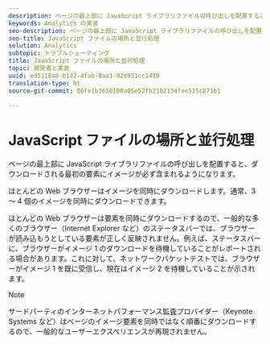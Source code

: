 ```yaml
---
description: ページの最上部に JavaScript ライブラリファイルの呼び出しを配置すると、ダウンロードされる最初の要素にイメージが必ず含まれるようになります。
keywords: Analytics の実装
seo-description: ページの最上部に JavaScript ライブラリファイルの呼び出しを配置すると、ダウンロードされる最初の要素にイメージが必ず含まれるようになります。
seo-title: JavaScript ファイルの場所と並行処理
solution: Analytics
subtopic: トラブルシューティング
title: JavaScript ファイルの場所と並行処理
topic: 開発者と実装
uuid: ed5118a8-b142-4fab-8aa1-92d931cc1439
translation-type: ht
source-git-commit: 86fe1b3650100a05e52fb2102134fee515c871b1

---
```



# JavaScript ファイルの場所と並行処理

ページの最上部に JavaScript ライブラリファイルの呼び出しを配置すると、ダウンロードされる最初の要素にイメージが必ず含まれるようになります。

ほとんどの Web ブラウザーはイメージを同時にダウンロードします。通常、3 ～ 4 個のイメージを同時にダウンロードできます。

ほとんどの Web ブラウザーは要素を同時にダウンロードするので、一般的な多くのブラウザー（Internet Explorer など）のステータスバーでは、ブラウザーが読み込もうとしている要素が正しく反映されません。例えば、ステータスバーに、ブラウザーがイメージ 1 のダウンロードを待機していることがレポートされる場合があります。これに対して、ネットワークパケットテストでは、ブラウザーがイメージ 1 を既に受信し、現在はイメージ 2 を待機していることが示されます。

>[!NOTE]
>
>サードパーティのインターネットパフォーマンス監査プロバイダー（Keynote Systems など）はページのイメージ要素を同時ではなく順番にダウンロードするので、一般的なユーザーエクスペリエンスが再現されません。


